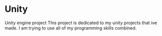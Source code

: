 # Unity
Unity engine project
This project is dedicated to my unity projects that ive made.
I am trying to use all of my programming skills combined.
